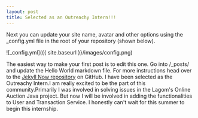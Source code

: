```yaml
---
layout: post
title: Selected as an Outreachy Intern!!!
---
```


Next you can update your site name, avatar and other options using the _config.yml file in the root of your repository (shown below).

![_config.yml]({{ site.baseurl }}/images/config.png)

The easiest way to make your first post is to edit this one. Go into /_posts/ and update the Hello World markdown file. For more instructions head over to the [Jekyll Now repository](C) on GitHub.
I have been selected as the Outreachy Intern.I am really excited to be the part of this community.Primarily I was involved in solving issues in the Lagom's Online Auction Java project.
But now I will be involved in adding the functionalities to User and Transaction Service.
I honestly can't wait for this summer to begin this internship.

